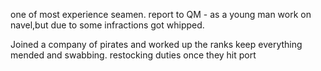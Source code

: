 one of most experience seamen.
report to QM - as a young man work on navel,but due to some infractions got whipped.

Joined a company of pirates and worked up the ranks
keep everything mended and swabbing. restocking duties once they hit port